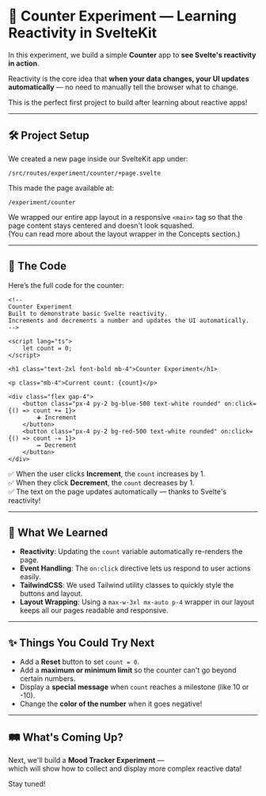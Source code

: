 # 🔢 Counter Experiment — Learning Reactivity in SvelteKit

In this experiment, we build a simple **Counter** app to **see Svelte's reactivity in action**.

Reactivity is the core idea that **when your data changes, your UI updates automatically** — no need to manually tell the browser what to change.

This is the perfect first project to build after learning about reactive apps!

---

## 🛠️ Project Setup

We created a new page inside our SvelteKit app under:

```
/src/routes/experiment/counter/+page.svelte
```

This made the page available at:

```
/experiment/counter
```

We wrapped our entire app layout in a responsive `<main>` tag so that the page content stays centered and doesn't look squashed.  
(You can read more about the layout wrapper in the Concepts section.)

---

## 🧱 The Code

Here’s the full code for the counter:

```svelte
<!--
Counter Experiment
Built to demonstrate basic Svelte reactivity.
Increments and decrements a number and updates the UI automatically.
-->

<script lang="ts">
	let count = 0;
</script>

<h1 class="text-2xl font-bold mb-4">Counter Experiment</h1>

<p class="mb-4">Current count: {count}</p>

<div class="flex gap-4">
	<button class="px-4 py-2 bg-blue-500 text-white rounded" on:click={() => count += 1}>
		➕ Increment
	</button>
	<button class="px-4 py-2 bg-red-500 text-white rounded" on:click={() => count -= 1}>
		➖ Decrement
	</button>
</div>
```

✅ When the user clicks **Increment**, the `count` increases by 1.  
✅ When they click **Decrement**, the `count` decreases by 1.  
✅ The text on the page updates automatically — thanks to Svelte's reactivity!

---

## 🎯 What We Learned

- **Reactivity**: Updating the `count` variable automatically re-renders the page.
- **Event Handling**: The `on:click` directive lets us respond to user actions easily.
- **TailwindCSS**: We used Tailwind utility classes to quickly style the buttons and layout.
- **Layout Wrapping**: Using a `max-w-3xl mx-auto p-4` wrapper in our layout keeps all our pages readable and responsive.

---

## ✨ Things You Could Try Next

- Add a **Reset** button to set `count = 0`.
- Add a **maximum or minimum limit** so the counter can't go beyond certain numbers.
- Display a **special message** when `count` reaches a milestone (like 10 or -10).
- Change the **color of the number** when it goes negative!

---

## 🛤️ What's Coming Up?

Next, we'll build a **Mood Tracker Experiment** —  
which will show how to collect and display more complex reactive data!

Stay tuned!

